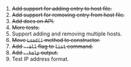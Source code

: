 1. <del>Add support for adding entry to host file.</del>
2. <del>Add support for removing entry from host file.</del>
3. <del>Add docs on API.</del>
4. <del>More tests.</del>
5. Support adding and removing multiple hosts.
6. <del>Move ``Load()`` method to constructor.</del>
7. <del>Add ```--all``` flag to ``list`` command.</del>
8. <del>Add ``--help`` output.</del>
9. Test IP address format.
